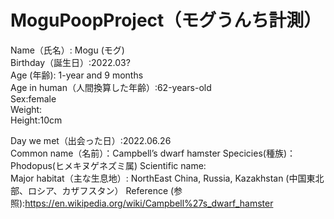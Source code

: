 # MoguPoopProject（モグうんち計測）
Name（氏名）: Mogu (モグ)<br/>
Birthday（誕生日）:2022.03?<br/>
Age (年齢): 1-year and 9 months<br/>
Age in human（人間換算した年齢）:62-years-old<br/>
Sex:female<br/>
Weight:<br/>
Height:10cm<br/>

Day we met（出会った日）:2022.06.26<br/>
Common name（名前）：Campbell’s dwarf hamster
Specicies(種族)：Phodopus(ヒメキヌゲネズミ属)
Scientific name:<br/>
Major habitat（主な生息地）: NorthEast China, Russia, Kazakhstan (中国東北部、ロシア、カザフスタン）
Reference (参照):https://en.wikipedia.org/wiki/Campbell%27s_dwarf_hamster
